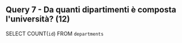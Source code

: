 ## Query 7 - Da quanti dipartimenti è composta l'università? (12)

SELECT COUNT(`id`)
FROM `departments`